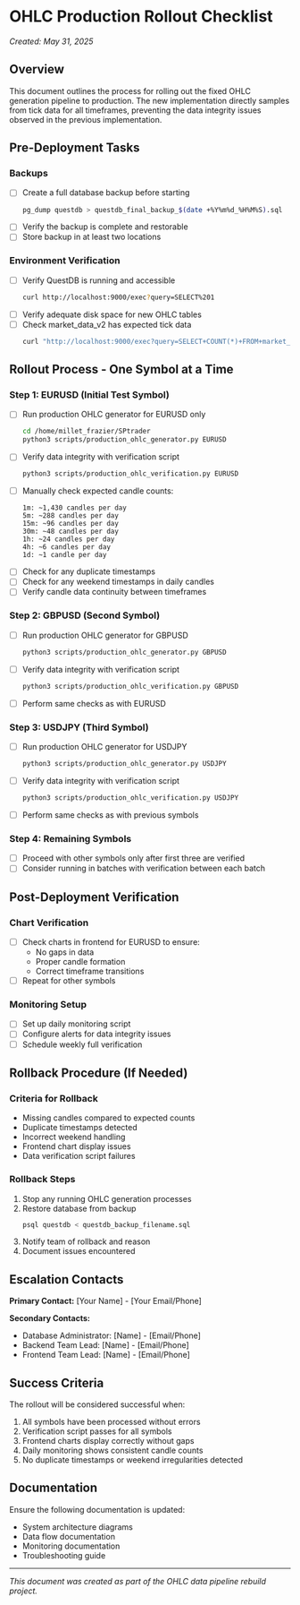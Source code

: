 # OHLC Production Rollout Checklist
*Created: May 31, 2025*

## Overview
This document outlines the process for rolling out the fixed OHLC generation pipeline to production. The new implementation directly samples from tick data for all timeframes, preventing the data integrity issues observed in the previous implementation.

## Pre-Deployment Tasks

### Backups
- [ ] Create a full database backup before starting
  ```bash
  pg_dump questdb > questdb_final_backup_$(date +%Y%m%d_%H%M%S).sql
  ```
- [ ] Verify the backup is complete and restorable
- [ ] Store backup in at least two locations

### Environment Verification
- [ ] Verify QuestDB is running and accessible
  ```bash
  curl http://localhost:9000/exec?query=SELECT%201
  ```
- [ ] Verify adequate disk space for new OHLC tables
- [ ] Check market_data_v2 has expected tick data
  ```bash
  curl "http://localhost:9000/exec?query=SELECT+COUNT(*)+FROM+market_data_v2+WHERE+symbol='EURUSD'"
  ```

## Rollout Process - One Symbol at a Time

### Step 1: EURUSD (Initial Test Symbol)
- [ ] Run production OHLC generator for EURUSD only
  ```bash
  cd /home/millet_frazier/SPtrader
  python3 scripts/production_ohlc_generator.py EURUSD
  ```
- [ ] Verify data integrity with verification script
  ```bash
  python3 scripts/production_ohlc_verification.py EURUSD
  ```
- [ ] Manually check expected candle counts:
  ```
  1m: ~1,430 candles per day
  5m: ~288 candles per day
  15m: ~96 candles per day
  30m: ~48 candles per day
  1h: ~24 candles per day
  4h: ~6 candles per day
  1d: ~1 candle per day
  ```
- [ ] Check for any duplicate timestamps
- [ ] Check for any weekend timestamps in daily candles
- [ ] Verify candle data continuity between timeframes

### Step 2: GBPUSD (Second Symbol)
- [ ] Run production OHLC generator for GBPUSD
  ```bash
  python3 scripts/production_ohlc_generator.py GBPUSD
  ```
- [ ] Verify data integrity with verification script
  ```bash
  python3 scripts/production_ohlc_verification.py GBPUSD
  ```
- [ ] Perform same checks as with EURUSD

### Step 3: USDJPY (Third Symbol)
- [ ] Run production OHLC generator for USDJPY
  ```bash
  python3 scripts/production_ohlc_generator.py USDJPY
  ```
- [ ] Verify data integrity with verification script
  ```bash
  python3 scripts/production_ohlc_verification.py USDJPY
  ```
- [ ] Perform same checks as with previous symbols

### Step 4: Remaining Symbols
- [ ] Proceed with other symbols only after first three are verified
- [ ] Consider running in batches with verification between each batch

## Post-Deployment Verification

### Chart Verification
- [ ] Check charts in frontend for EURUSD to ensure:
  - No gaps in data
  - Proper candle formation
  - Correct timeframe transitions
- [ ] Repeat for other symbols

### Monitoring Setup
- [ ] Set up daily monitoring script
- [ ] Configure alerts for data integrity issues
- [ ] Schedule weekly full verification

## Rollback Procedure (If Needed)

### Criteria for Rollback
- Missing candles compared to expected counts
- Duplicate timestamps detected
- Incorrect weekend handling
- Frontend chart display issues
- Data verification script failures

### Rollback Steps
1. Stop any running OHLC generation processes
2. Restore database from backup
   ```bash
   psql questdb < questdb_backup_filename.sql
   ```
3. Notify team of rollback and reason
4. Document issues encountered

## Escalation Contacts

**Primary Contact:** [Your Name] - [Your Email/Phone]

**Secondary Contacts:**
- Database Administrator: [Name] - [Email/Phone]
- Backend Team Lead: [Name] - [Email/Phone]
- Frontend Team Lead: [Name] - [Email/Phone]

## Success Criteria

The rollout will be considered successful when:
1. All symbols have been processed without errors
2. Verification script passes for all symbols
3. Frontend charts display correctly without gaps
4. Daily monitoring shows consistent candle counts
5. No duplicate timestamps or weekend irregularities detected

## Documentation

Ensure the following documentation is updated:
- System architecture diagrams
- Data flow documentation
- Monitoring documentation
- Troubleshooting guide

---

*This document was created as part of the OHLC data pipeline rebuild project.*